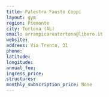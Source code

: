 ```yaml
---
title: Palestra Fausto Coppi
layout: gym
region: Piemonte
city: Tortona (AL)
email: arrampicareatortona@libero.it
website: 
address: Via Trento, 31
phone: 
latitude: 
longitude: 
annual_fee: 
ingress_price: 
structures: 
monthly_subscription_price: None
---
```


